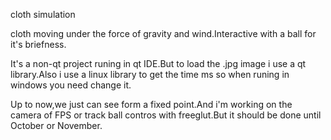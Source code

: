 cloth simulation

cloth moving under the force of gravity and wind.Interactive with a ball for it's briefness.

It's a non-qt project runing in qt IDE.But to load the .jpg image i use a qt library.Also i use a linux library to get the time ms so when runing in windows you need change it.

Up to now,we just can see form a fixed point.And i'm working on the camera of FPS or track ball contros with freeglut.But it should be done until October or November.
